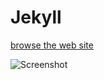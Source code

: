Jekyll
==========

[browse the web site](http://chengyuanheng.github.io/Jekyll)

![Screenshot](http://chengyuanheng.github.io/Jekyll/images/bg.png)
